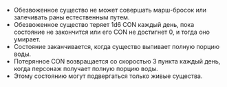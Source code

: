 - Обезвоженное существо не может совершать марш-бросок или залечивать раны естественным путем.
- Обезвоженное существо теряет 1d6 CON каждый день, пока состояние не закончится или его CON не достигнет 0, и тогда оно умирает. 
- Состояние заканчивается, когда существо выпивает полную порцию воды. 
- Потерянное CON возвращается со скоростью 3 пункта каждый день, когда персонаж получает полную порцию воды. 
- Этому состоянию могут подвергаться только живые существа.